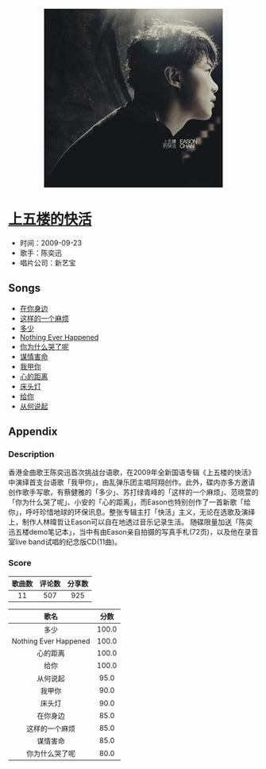 <p align="center">
	<img src="imgs/上五楼的快活.jpg" alt="album_img" />
</p>

# [上五楼的快活](https://music.163.com/album?id=6378)

* 时间：2009-09-23
* 歌手：陈奕迅
* 唱片公司：新艺宝
## Songs

* [在你身边](songs/在你身边_64668/README.md)
* [这样的一个麻烦](songs/这样的一个麻烦_64673/README.md)
* [多少](songs/多少_64677/README.md)
* [Nothing Ever Happened](songs/nothing_ever_happened_64682/README.md)
* [你为什么哭了呢](songs/你为什么哭了呢_64686/README.md)
* [谋情害命](songs/谋情害命_64691/README.md)
* [我甲你](songs/我甲你_64695/README.md)
* [心的距离](songs/心的距离_64699/README.md)
* [床头灯](songs/床头灯_64702/README.md)
* [给你](songs/给你_64706/README.md)
* [从何说起](songs/从何说起_64712/README.md)
## Appendix

### Description

香港金曲歌王陈奕迅首次挑战台语歌，在2009年全新国语专辑《上五楼的快活》中演绎首支台语歌「我甲你」，由乱弹乐团主唱阿翔创作。此外，碟内亦多方邀请创作歌手写歌，有蔡健雅的「多少」、苏打绿青峰的「这样的一个麻烦」、范晓萱的「你为什么哭了呢」、小安的「心的距离」，而Eason也特别创作了一首新歌「给你」，呼吁珍惜地球的环保讯息。整张专辑主打「快活」主义，无论在选歌及演绎上，制作人林暐哲让Eason可以自在地透过音乐记录生活。
随碟限量加送「陈奕迅五楼demo笔记本」，当中有由Eason亲自拍摄的写真手札(72页)，以及他在录音室live band试唱的纪念版CD(11曲)。

### Score

|歌曲数|评论数|分享数|
|:---:|:---:|:---:|
|11|507|925|

|歌名|分数|
|:---:|:---:|
|多少|100.0
|Nothing Ever Happened|100.0
|心的距离|100.0
|给你|100.0
|从何说起|95.0
|我甲你|90.0
|床头灯|90.0
|在你身边|85.0
|这样的一个麻烦|85.0
|谋情害命|85.0
|你为什么哭了呢|80.0
